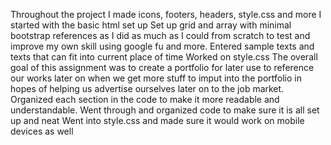 Throughout the project I made icons, footers, headers, style.css and more
I started with the basic html set up
Set up grid and array with minimal bootstrap references as I did as much as I could from scratch to test and improve my own skill using google fu and more.
Entered sample texts and texts that can fit into current place of time
Worked on style.css
The overall goal of this assignment was to create a portfolio for later use to reference our works later on when we get more stuff to imput into the portfolio in hopes of helping us advertise ourselves later on to the job market.
Organized each section in the code to make it more readable and understandable.
Went through and organized code to make sure it is all set up and neat
Went into style.css and made sure it would work on mobile devices as well

